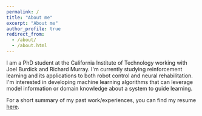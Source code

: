 ```yaml
---
permalink: /
title: "About me"
excerpt: "About me"
author_profile: true
redirect_from: 
  - /about/
  - /about.html
---
```


I am a PhD student at the California Institute of Technology working with Joel Burdick and Richard Murray. I'm currently studying reinforcement learning and its applications to both robot control and neural rehabilitation. I'm interested in developing machine learning algorithms that can leverage model information or domain knowledge about a system to guide learning.

For a short summary of my past work/experiences, you can find my resume [here](https://rcheng805.github.io/files/Caltech_Resume_08_20_v1.pdf).
